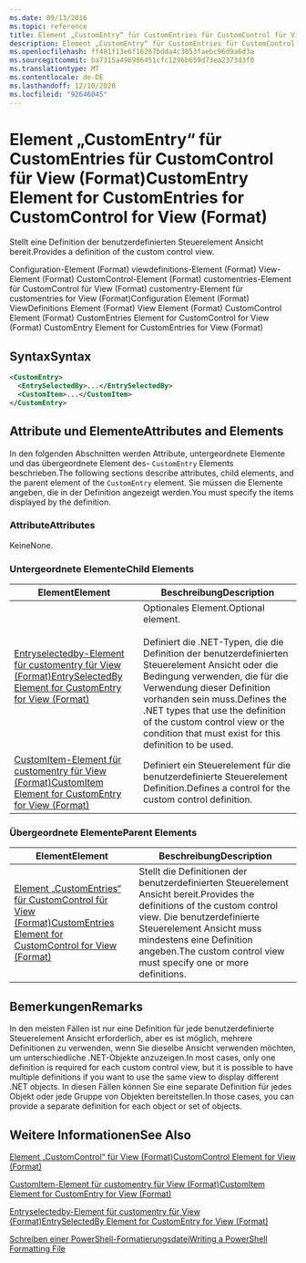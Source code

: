 ```yaml
---
ms.date: 09/13/2016
ms.topic: reference
title: Element „CustomEntry“ für CustomEntries für CustomControl für View (Format)
description: Element „CustomEntry“ für CustomEntries für CustomControl für View (Format)
ms.openlocfilehash: ff481f13e6f16267bdda4c3053faebc96d9a6d3a
ms.sourcegitcommit: ba7315a496986451cfc1296b659d73ea2373d3f0
ms.translationtype: MT
ms.contentlocale: de-DE
ms.lasthandoff: 12/10/2020
ms.locfileid: "92646045"
---
```

# <a name="customentry-element-for-customentries-for-customcontrol-for-view-format"></a><span data-ttu-id="f00da-103">Element „CustomEntry“ für CustomEntries für CustomControl für View (Format)</span><span class="sxs-lookup"><span data-stu-id="f00da-103">CustomEntry Element for CustomEntries for CustomControl for View (Format)</span></span>

<span data-ttu-id="f00da-104">Stellt eine Definition der benutzerdefinierten Steuerelement Ansicht bereit.</span><span class="sxs-lookup"><span data-stu-id="f00da-104">Provides a definition of the custom control view.</span></span>

<span data-ttu-id="f00da-105">Configuration-Element (Format) viewdefinitions-Element (Format) View-Element (Format) CustomControl-Element (Format) customentries-Element für CustomControl für View (Format) customentry-Element für customentries for View (Format)</span><span class="sxs-lookup"><span data-stu-id="f00da-105">Configuration Element (Format) ViewDefinitions Element (Format) View Element (Format) CustomControl Element (Format) CustomEntries Element for CustomControl for View (Format) CustomEntry Element for CustomEntries for View (Format)</span></span>

## <a name="syntax"></a><span data-ttu-id="f00da-106">Syntax</span><span class="sxs-lookup"><span data-stu-id="f00da-106">Syntax</span></span>

```xml
<CustomEntry>
  <EntrySelectedBy>...</EntrySelectedBy>
  <CustomItem>...</CustomItem>
</CustomEntry>
```

## <a name="attributes-and-elements"></a><span data-ttu-id="f00da-107">Attribute und Elemente</span><span class="sxs-lookup"><span data-stu-id="f00da-107">Attributes and Elements</span></span>

<span data-ttu-id="f00da-108">In den folgenden Abschnitten werden Attribute, untergeordnete Elemente und das übergeordnete Element des- `CustomEntry` Elements beschrieben.</span><span class="sxs-lookup"><span data-stu-id="f00da-108">The following sections describe attributes, child elements, and the parent element of the `CustomEntry` element.</span></span> <span data-ttu-id="f00da-109">Sie müssen die Elemente angeben, die in der Definition angezeigt werden.</span><span class="sxs-lookup"><span data-stu-id="f00da-109">You must specify the items displayed by the definition.</span></span>

### <a name="attributes"></a><span data-ttu-id="f00da-110">Attribute</span><span class="sxs-lookup"><span data-stu-id="f00da-110">Attributes</span></span>

<span data-ttu-id="f00da-111">Keine</span><span class="sxs-lookup"><span data-stu-id="f00da-111">None.</span></span>

### <a name="child-elements"></a><span data-ttu-id="f00da-112">Untergeordnete Elemente</span><span class="sxs-lookup"><span data-stu-id="f00da-112">Child Elements</span></span>

|<span data-ttu-id="f00da-113">Element</span><span class="sxs-lookup"><span data-stu-id="f00da-113">Element</span></span>|<span data-ttu-id="f00da-114">Beschreibung</span><span class="sxs-lookup"><span data-stu-id="f00da-114">Description</span></span>|
|-------------|-----------------|
|[<span data-ttu-id="f00da-115">Entryselectedby-Element für customentry für View (Format)</span><span class="sxs-lookup"><span data-stu-id="f00da-115">EntrySelectedBy Element for CustomEntry for View (Format)</span></span>](./entryselectedby-element-for-customentry-for-customcontrol-for-view-format.md)|<span data-ttu-id="f00da-116">Optionales Element.</span><span class="sxs-lookup"><span data-stu-id="f00da-116">Optional element.</span></span><br /><br /> <span data-ttu-id="f00da-117">Definiert die .NET-Typen, die die Definition der benutzerdefinierten Steuerelement Ansicht oder die Bedingung verwenden, die für die Verwendung dieser Definition vorhanden sein muss.</span><span class="sxs-lookup"><span data-stu-id="f00da-117">Defines the .NET types that use the definition of the custom control view or the condition that must exist for this definition to be used.</span></span>|
|[<span data-ttu-id="f00da-118">CustomItem-Element für customentry für View (Format)</span><span class="sxs-lookup"><span data-stu-id="f00da-118">CustomItem Element for CustomEntry for View (Format)</span></span>](./customitem-element-for-customentry-for-customcontrol-for-view-format.md)|<span data-ttu-id="f00da-119">Definiert ein Steuerelement für die benutzerdefinierte Steuerelement Definition.</span><span class="sxs-lookup"><span data-stu-id="f00da-119">Defines a control for the custom control definition.</span></span>|

### <a name="parent-elements"></a><span data-ttu-id="f00da-120">Übergeordnete Elemente</span><span class="sxs-lookup"><span data-stu-id="f00da-120">Parent Elements</span></span>

|<span data-ttu-id="f00da-121">Element</span><span class="sxs-lookup"><span data-stu-id="f00da-121">Element</span></span>|<span data-ttu-id="f00da-122">Beschreibung</span><span class="sxs-lookup"><span data-stu-id="f00da-122">Description</span></span>|
|-------------|-----------------|
|[<span data-ttu-id="f00da-123">Element „CustomEntries“ für CustomControl für View (Format)</span><span class="sxs-lookup"><span data-stu-id="f00da-123">CustomEntries Element for CustomControl for View (Format)</span></span>](./customentries-element-for-customcontrol-for-view-format.md)|<span data-ttu-id="f00da-124">Stellt die Definitionen der benutzerdefinierten Steuerelement Ansicht bereit.</span><span class="sxs-lookup"><span data-stu-id="f00da-124">Provides the definitions of the custom control view.</span></span> <span data-ttu-id="f00da-125">Die benutzerdefinierte Steuerelement Ansicht muss mindestens eine Definition angeben.</span><span class="sxs-lookup"><span data-stu-id="f00da-125">The custom control view must specify one or more definitions.</span></span>|

## <a name="remarks"></a><span data-ttu-id="f00da-126">Bemerkungen</span><span class="sxs-lookup"><span data-stu-id="f00da-126">Remarks</span></span>

<span data-ttu-id="f00da-127">In den meisten Fällen ist nur eine Definition für jede benutzerdefinierte Steuerelement Ansicht erforderlich, aber es ist möglich, mehrere Definitionen zu verwenden, wenn Sie dieselbe Ansicht verwenden möchten, um unterschiedliche .NET-Objekte anzuzeigen.</span><span class="sxs-lookup"><span data-stu-id="f00da-127">In most cases, only one definition is required for each custom control view, but it is possible to have multiple definitions if you want to use the same view to display different .NET objects.</span></span> <span data-ttu-id="f00da-128">In diesen Fällen können Sie eine separate Definition für jedes Objekt oder jede Gruppe von Objekten bereitstellen.</span><span class="sxs-lookup"><span data-stu-id="f00da-128">In those cases, you can provide a separate definition for each object or set of objects.</span></span>

## <a name="see-also"></a><span data-ttu-id="f00da-129">Weitere Informationen</span><span class="sxs-lookup"><span data-stu-id="f00da-129">See Also</span></span>

[<span data-ttu-id="f00da-130">Element „CustomControl“ für View (Format)</span><span class="sxs-lookup"><span data-stu-id="f00da-130">CustomControl Element for View (Format)</span></span>](./customcontrol-element-for-view-format.md)

[<span data-ttu-id="f00da-131">CustomItem-Element für customentry für View (Format)</span><span class="sxs-lookup"><span data-stu-id="f00da-131">CustomItem Element for CustomEntry for View (Format)</span></span>](./customitem-element-for-customentry-for-customcontrol-for-view-format.md)

[<span data-ttu-id="f00da-132">Entryselectedby-Element für customentry für View (Format)</span><span class="sxs-lookup"><span data-stu-id="f00da-132">EntrySelectedBy Element for CustomEntry for View (Format)</span></span>](./entryselectedby-element-for-customentry-for-customcontrol-for-view-format.md)

[<span data-ttu-id="f00da-133">Schreiben einer PowerShell-Formatierungsdatei</span><span class="sxs-lookup"><span data-stu-id="f00da-133">Writing a PowerShell Formatting File</span></span>](./writing-a-powershell-formatting-file.md)
